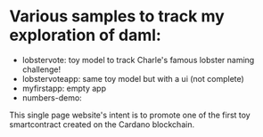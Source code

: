 # Various samples to track my exploration of daml:

* lobstervote: toy model to track Charle's famous lobster naming challenge!
* lobstervoteapp: same toy model but with a ui (not complete)
* myfirstapp: empty app
* numbers-demo: 

This single page website's intent is to promote one of the first toy smartcontract created on the Cardano blockchain.
